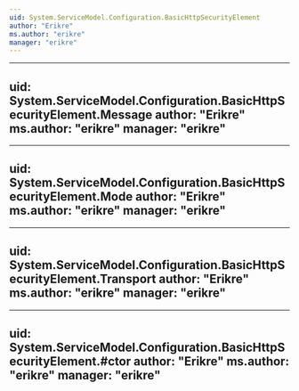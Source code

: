 ```yaml
---
uid: System.ServiceModel.Configuration.BasicHttpSecurityElement
author: "Erikre"
ms.author: "erikre"
manager: "erikre"
---
```


---
uid: System.ServiceModel.Configuration.BasicHttpSecurityElement.Message
author: "Erikre"
ms.author: "erikre"
manager: "erikre"
---

---
uid: System.ServiceModel.Configuration.BasicHttpSecurityElement.Mode
author: "Erikre"
ms.author: "erikre"
manager: "erikre"
---

---
uid: System.ServiceModel.Configuration.BasicHttpSecurityElement.Transport
author: "Erikre"
ms.author: "erikre"
manager: "erikre"
---

---
uid: System.ServiceModel.Configuration.BasicHttpSecurityElement.#ctor
author: "Erikre"
ms.author: "erikre"
manager: "erikre"
---
